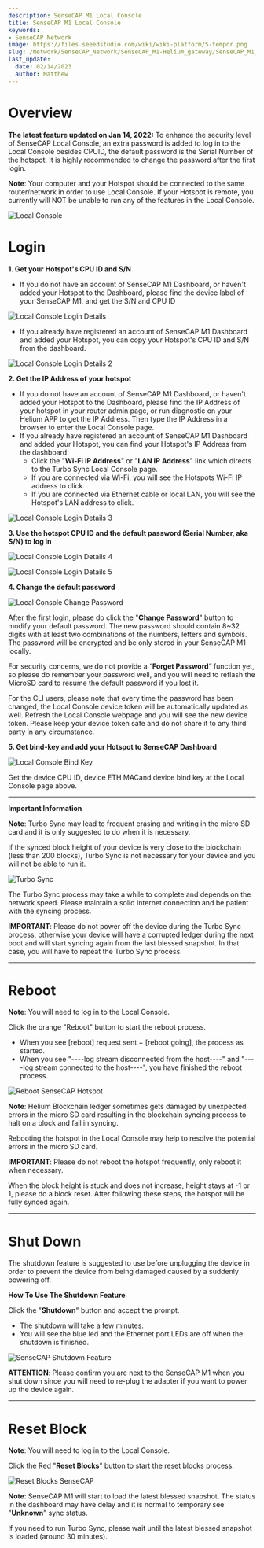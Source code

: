 ```yaml
---
description: SenseCAP M1 Local Console
title: SenseCAP M1 Local Console
keywords:
- SenseCAP Network
image: https://files.seeedstudio.com/wiki/wiki-platform/S-tempor.png
slug: /Network/SenseCAP_Network/SenseCAP_M1-Helium_gateway/SenseCAP_M1_Local_Console
last_update:
  date: 02/14/2023
  author: Matthew
---
```



**Overview**
============

**The latest feature updated on Jan 14, 2022:** To enhance the security level of SenseCAP Local Console, an extra password is added to log in to the Local Console besides CPUID, the default password is the Serial Number of the hotspot. It is highly recommended to change the password after the first login.

**Note**: Your computer and your Hotspot should be connected to the same router/network in order to use Local Console. If your Hotspot is remote, you currently will NOT be unable to run any of the features in the Local Console.

![Local Console](https://www.sensecapmx.com/wp-content/uploads/2022/07/local-console.png)

**Login**
=========

**1. Get your Hotspot's CPU ID and S/N**

- If you do not have an account of SenseCAP M1 Dashboard, or haven't added your Hotspot to the Dashboard, please find the device label of your SenseCAP M1, and get the S/N and CPU ID

![Local Console Login Details](https://www.sensecapmx.com/wp-content/uploads/2022/07/image-16.png)

- If you already have registered an account of SenseCAP M1 Dashboard and added your Hotspot, you can copy your Hotspot's CPU ID and S/N from the dashboard.

![Local Console Login Details 2](https://www.sensecapmx.com/wp-content/uploads/2022/07/image-1-1.png)

**2. Get the IP Address of your hotspot**

- If you do not have an account of SenseCAP M1 Dashboard, or haven't added your Hotspot to the Dashboard, please find the IP Address of your hotspot in your router admin page, or run diagnostic on your Helium APP to get the IP Address. Then type the IP Address in a browser to enter the Local Console page.
- If you already have registered an account of SenseCAP M1 Dashboard and added your Hotspot, you can find your Hotspot's IP Address from the dashboard:
  - Click the "**Wi-Fi IP Address**" or "**LAN IP Address**" link which directs to the Turbo Sync Local Console page.
  - If you are connected via Wi-Fi, you will see the Hotspots Wi-Fi IP address to click.
  - If you are connected via Ethernet cable or local LAN, you will see the Hotspot's LAN address to click.

![Local Console Login Details 3](https://www.sensecapmx.com/wp-content/uploads/2022/07/wifi-name-ts-1.png)

**3. Use the hotspot CPU ID and the default password (Serial Number, aka S/N) to log in**

![Local Console Login Details 4](https://www.sensecapmx.com/wp-content/uploads/2022/07/login-1.png)

![Local Console Login Details 5](https://www.sensecapmx.com/wp-content/uploads/2022/07/image-2-1.png)

**4. Change the default password**

![Local Console Change Password](https://www.sensecapmx.com/wp-content/uploads/2022/07/change-password-1.png)

After the first login, please do click the "**Change Password**" button to modify your default password. The new password should contain 8~32 digits with at least two combinations of the numbers, letters and symbols. The password will be encrypted and be only stored in your SenseCAP M1 locally.

For security concerns, we do not provide a “**Forget Password**” function yet, so please do remember your password well, and you will need to reflash the MicroSD card to resume the default password if you lost it.

For the CLI users, please note that every time the password has been changed, the Local Console device token will be automatically updated as well. Refresh the Local Console webpage and you will see the new device token. Please keep your device token safe and do not share it to any third party in any circumstance.

**5. Get bind-key and add your Hotspot to SenseCAP Dashboard**

![Local Console Bind Key](https://www.sensecapmx.com/wp-content/uploads/2022/07/image-3-2.png)

Get the device CPU ID, device ETH MACand device bind key at the Local Console page above.

* * *

**Important Information**

**Note**: Turbo Sync may lead to frequent erasing and writing in the micro SD card and it is only suggested to do when it is necessary.

If the synced block height of your device is very close to the blockchain (less than 200 blocks), Turbo Sync is not necessary for your device and you will not be able to run it.

![Turbo Sync](https://www.sensecapmx.com/wp-content/uploads/2022/07/TS-console.png)

The Turbo Sync process may take a while to complete and depends on the network speed. Please maintain a solid Internet connection and be patient with the syncing process.

**IMPORTANT**: Please do not power off the device during the Turbo Sync process, otherwise your device will have a corrupted ledger during the next boot and will start syncing again from the last blessed snapshot. In that case, you will have to repeat the Turbo Sync process.

* * *

**Reboot**
==========

**Note**: You will need to log in to the Local Console.

Click the orange "Reboot" button to start the reboot process.

- When you see \[reboot\] request sent + \[reboot going\], the process as started.
- When you see "----log stream disconnected from the host----" and "----log stream connected to the host----", you have finished the reboot process.

![Reboot SenseCAP Hotspot](https://www.sensecapmx.com/wp-content/uploads/2022/07/image-4-2.png)

**Note**: Helium Blockchain ledger sometimes gets damaged by unexpected errors in the micro SD card resulting in the blockchain syncing process to halt on a block and fail in syncing.

Rebooting the hotspot in the Local Console may help to resolve the potential errors in the micro SD card.

**IMPORTANT**: Please do not reboot the hotspot frequently, only reboot it when necessary.

When the block height is stuck and does not increase, height stays at -1 or 1, please do a block reset. After following these steps, the hotspot will be fully synced again.

* * *

**Shut Down**
=============

The shutdown feature is suggested to use before unplugging the device in order to prevent the device from being damaged caused by a suddenly powering off.

**How To Use The Shutdown Feature**

Click the "**Shutdown**" button and accept the prompt.

- The shutdown will take a few minutes.
- You will see the blue led and the Ethernet port LEDs are off when the shutdown is finished.

![SenseCAP Shutdown Feature](https://www.sensecapmx.com/wp-content/uploads/2022/07/image-5-2.png)

**ATTENTION**: Please confirm you are next to the SenseCAP M1 when you shut down since you will need to re-plug the adapter if you want to power up the device again.

* * *

**Reset Block**
===============

**Note**: You will need to log in to the Local Console.

Click the Red "**Reset Blocks**" button to start the reset blocks process.

![Reset Blocks SenseCAP](https://www.sensecapmx.com/wp-content/uploads/2022/07/reset-blocks.png)

**Note**: SenseCAP M1 will start to load the latest blessed snapshot. The status in the dashboard may have delay and it is normal to temporary see "**Unknown**" sync status.

If you need to run Turbo Sync, please wait until the latest blessed snapshot is loaded (around 30 minutes).
